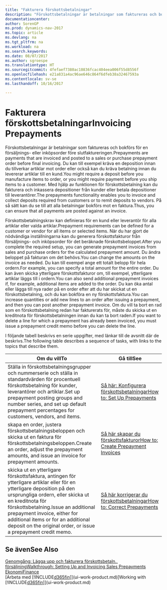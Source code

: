 ```yaml
---
title: "Fakturera förskottsbetalningar"
description: "Förskottsbetalningar är betalningar som faktureras och bokförs för en försäljnings- eller inköpsorder före slutfaktureringen. Du kan till exempel kräva en deposition innan du tillverkar artiklar mot order eller också kan du kräva betalning innan du levererar artiklar till en kund. Med hjälp av funktionen för förskottsbetalning kan du fakturera och inkassera depositioner från kunder eller betala depositioner till leverantörer. På så sätt kan du se till att alla betalningar bokförs mot en faktura."
documentationcenter: 
author: SorenGP
ms.prod: dynamics-nav-2017
ms.topic: article
ms.devlang: na
ms.tgt_pltfrm: na
ms.workload: na
ms.search.keywords: 
ms.date: 08/07/2017
ms.author: sgroespe
ms.translationtype: HT
ms.sourcegitcommit: 4fefaef7380ac10836fcac404eea006f55d8556f
ms.openlocfilehash: e21a831a4ac96ae646c864f6dfeb38a32467593a
ms.contentlocale: sv-se
ms.lasthandoff: 10/16/2017

---
```

# <a name="invoicing-prepayments"></a><span data-ttu-id="1f7d5-106">Fakturera förskottsbetalningar</span><span class="sxs-lookup"><span data-stu-id="1f7d5-106">Invoicing Prepayments</span></span>
<span data-ttu-id="1f7d5-107">Förskottsbetalningar är betalningar som faktureras och bokförs för en försäljnings- eller inköpsorder före slutfaktureringen.</span><span class="sxs-lookup"><span data-stu-id="1f7d5-107">Prepayments are payments that are invoiced and posted to a sales or purchase prepayment order before final invoicing.</span></span> <span data-ttu-id="1f7d5-108">Du kan till exempel kräva en deposition innan du tillverkar artiklar mot order eller också kan du kräva betalning innan du levererar artiklar till en kund.</span><span class="sxs-lookup"><span data-stu-id="1f7d5-108">You might require a deposit before you manufacture items to order, or you might require payment before you ship items to a customer.</span></span> <span data-ttu-id="1f7d5-109">Med hjälp av funktionen för förskottsbetalning kan du fakturera och inkassera depositioner från kunder eller betala depositioner till leverantörer.</span><span class="sxs-lookup"><span data-stu-id="1f7d5-109">The prepayments functionality enables you to invoice and collect deposits required from customers or to remit deposits to vendors.</span></span> <span data-ttu-id="1f7d5-110">På så sätt kan du se till att alla betalningar bokförs mot en faktura.</span><span class="sxs-lookup"><span data-stu-id="1f7d5-110">Thus, you can ensure that all payments are posted against an invoice.</span></span>  

 <span data-ttu-id="1f7d5-111">Förskottsbetalningskrav kan definieras för en kund eller leverantör för alla artiklar eller valda artiklar.</span><span class="sxs-lookup"><span data-stu-id="1f7d5-111">Prepayment requirements can be defined for a customer or vendor for all items or selected items.</span></span> <span data-ttu-id="1f7d5-112">När du har gjort de nödvändiga inställningarna kan du generera förskottsfakturor från försäljnings- och inköpsorder för det beräknade förskottsbeloppet.</span><span class="sxs-lookup"><span data-stu-id="1f7d5-112">After you complete the required setup, you can generate prepayment invoices from sales and purchase orders for the calculated prepayment amount.</span></span> <span data-ttu-id="1f7d5-113">Du ändra beloppet på fakturan om det behövs.</span><span class="sxs-lookup"><span data-stu-id="1f7d5-113">You can change the amounts on the invoice as needed.</span></span> <span data-ttu-id="1f7d5-114">Du kan till exempel ange ett totalt belopp för hela ordern.</span><span class="sxs-lookup"><span data-stu-id="1f7d5-114">For example, you can specify a total amount for the entire order.</span></span> <span data-ttu-id="1f7d5-115">Du kan även skicka ytterligare förskottsfakturor om, till exempel, ytterligare artiklar läggs till i ordern.</span><span class="sxs-lookup"><span data-stu-id="1f7d5-115">You can also send additional prepayment invoices if, for example, additional items are added to the order.</span></span> <span data-ttu-id="1f7d5-116">Du kan öka antal eller lägga till nya rader på en order efter att du har skickat ut en förskottsbetalning, och du kan bokföra en ny förskottsfaktura.</span><span class="sxs-lookup"><span data-stu-id="1f7d5-116">You can increase quantities or add new lines to an order after issuing a prepayment, and then you can post another prepayment invoice.</span></span> <span data-ttu-id="1f7d5-117">Om du vill ta bort en rad som en förskottsbetalning redan har fakturerats för, måste du skicka ut en kreditnota för förskottsbetalningen innan du kan ta bort raden.</span><span class="sxs-lookup"><span data-stu-id="1f7d5-117">If you want to delete a line for which a prepayment has already been invoiced, you must issue a prepayment credit memo before you can delete the line.</span></span>  

 <span data-ttu-id="1f7d5-118">I följande tabell beskrivs en serie uppgifter, med länkar till de avsnitt där de beskrivs.</span><span class="sxs-lookup"><span data-stu-id="1f7d5-118">The following table describes a sequence of tasks, with links to the topics that describe them.</span></span>

|<span data-ttu-id="1f7d5-119">**Om du vill**</span><span class="sxs-lookup"><span data-stu-id="1f7d5-119">**To**</span></span>|<span data-ttu-id="1f7d5-120">**Gå till**</span><span class="sxs-lookup"><span data-stu-id="1f7d5-120">**See**</span></span>|  
|------------|-------------|  
|<span data-ttu-id="1f7d5-121">Ställa in förskottsbetalningsgrupper och nummerserie och ställa in standardvärden för procentuell förskottsbetalning för kunder, leverantörer och artiklar.</span><span class="sxs-lookup"><span data-stu-id="1f7d5-121">Set up prepayment posting groups and number series, and set up default prepayment percentages for customers, vendors, and items.</span></span>|[<span data-ttu-id="1f7d5-122">Så här: Konfigurera förskottsbetalningar</span><span class="sxs-lookup"><span data-stu-id="1f7d5-122">How to: Set Up Prepayments</span></span>](finance-set-up-prepayments.md)|
|<span data-ttu-id="1f7d5-123">skapa en order, justera förskottsbetalningsbeloppen och skicka ut en faktura för förskottsbetalningsbeloppen.</span><span class="sxs-lookup"><span data-stu-id="1f7d5-123">Create an order, adjust the prepayment amounts, and issue an invoice for prepayment amounts.</span></span>|[<span data-ttu-id="1f7d5-124">Så här skapar du förskottsfakturor</span><span class="sxs-lookup"><span data-stu-id="1f7d5-124">How to: Create Prepayment Invoices</span></span>](finance-how-to-create-prepayment-invoices.md)|  
|<span data-ttu-id="1f7d5-125">skicka ut en ytterligare förskottsfaktura, antingen för ytterligare artiklar eller för en ytterligare deposition på den ursprungliga ordern, eller skicka ut en kreditnota för förskottsbetalning.</span><span class="sxs-lookup"><span data-stu-id="1f7d5-125">Issue an additional prepayment invoice, either for additional items or for an additional deposit on the original order, or issue a prepayment credit memo.</span></span>|[<span data-ttu-id="1f7d5-126">Så här korrigerar du förskottsbetalningar</span><span class="sxs-lookup"><span data-stu-id="1f7d5-126">How to: Correct Prepayments</span></span>](finance-how-to-correct-prepayments.md)|  

## <a name="see-also"></a><span data-ttu-id="1f7d5-127">Se även</span><span class="sxs-lookup"><span data-stu-id="1f7d5-127">See Also</span></span>  
[<span data-ttu-id="1f7d5-128">Genomgång: Lägga upp och fakturera förskottsbetaln., försäljning</span><span class="sxs-lookup"><span data-stu-id="1f7d5-128">Walkthrough: Setting Up and Invoicing Sales Prepayments</span></span>](walkthrough-setting-up-and-invoicing-sales-prepayments.md)  
[<span data-ttu-id="1f7d5-129">Ekonomi</span><span class="sxs-lookup"><span data-stu-id="1f7d5-129">Finance</span></span>](finance.md)  
<span data-ttu-id="1f7d5-130">[Arbeta med [!INCLUDE[d365fin](includes/d365fin_md.md)]](ui-work-product.md)</span><span class="sxs-lookup"><span data-stu-id="1f7d5-130">[Working with [!INCLUDE[d365fin](includes/d365fin_md.md)]](ui-work-product.md)</span></span>

